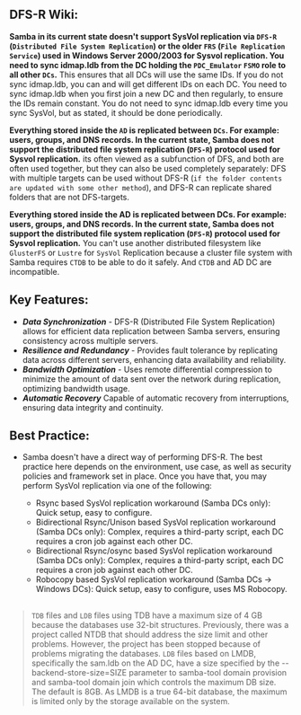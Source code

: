## DFS-R Wiki:

**Samba in its current state doesn't support SysVol replication via `DFS-R` (`Distributed File System Replication`) or the older `FRS` (`File Replication Service`) used in Windows Server 2000/2003 for Sysvol replication. You need to sync idmap.ldb from the DC holding the `PDC_Emulator` `FSMO` role to all other `DCs`.** This ensures that all DCs will use the same IDs. If you do not sync idmap.ldb, you can and will get different IDs on each DC. You need to sync idmap.ldb when you first join a new DC and then regularly, to ensure the IDs remain constant. You do not need to sync idmap.ldb every time you sync SysVol, but as stated, it should be done periodically.

**Everything stored inside the `AD` is replicated between `DCs`. For example: users, groups, and DNS records. In the current state, Samba does not support the distributed file system replication (`DFS-R`) protocol used for Sysvol replication.** its often viewed as a subfunction of DFS, and both are often used together, but they can also be used completely separately: DFS with multiple targets can be used without DFS-R (`if the folder contents are updated with some other method`), and DFS-R can replicate shared folders that are not DFS-targets.

**Everything stored inside the AD is replicated between DCs. For example: users, groups, and DNS records. In the current state, Samba does not support the distributed file system replication (`DFS-R`) protocol used for Sysvol replication.** You can't use another distributed filesystem like `GlusterFS` or `Lustre` for `SysVol` Replication because a cluster file system with Samba requires `CTDB` to be able to do it safely. And `CTDB` and AD DC are incompatible.



## Key Features:

- ***Data Synchronization*** -  DFS-R (Distributed File System Replication) allows for efficient data replication between Samba servers, ensuring consistency across multiple servers.
- ***Resilience and Redundancy*** - Provides fault tolerance by replicating data across different servers, enhancing data availability and reliability.
- ***Bandwidth Optimization*** - Uses remote differential compression to minimize the amount of data sent over the network during replication, optimizing bandwidth usage.
- ***Automatic Recovery*** Capable of automatic recovery from interruptions, ensuring data integrity and continuity.


## Best Practice:

- Samba doesn't have a direct way of performing DFS-R. The best practice here depends on the environment, use case, as well as security policies and framework set in place. Once you have that, you may perform SysVol replication via one of the following:

   - Rsync based SysVol replication workaround (Samba DCs only): Quick setup, easy to configure.
   - Bidirectional Rsync/Unison based SysVol replication workaround (Samba DCs only): Complex, requires a third-party script, each DC requires a cron job against each other DC.
   - Bidirectional Rsync/osync based SysVol replication workaround (Samba DCs only): Complex, requires a third-party script, each DC requires a cron job against each other DC.
   - Robocopy based SysVol replication workaround (Samba DCs -> Windows DCs): Quick setup, easy to configure, uses MS Robocopy.



##
 > `TDB` files and `LDB` files using TDB have a maximum size of 4 GB because the databases use 32-bit structures. Previously, there was a project called NTDB that should address the size limit and other problems. However, the project has been stopped because of problems migrating the databases. `LDB` files based on LMDB, specifically the sam.ldb on the AD DC, have a size specified by the --backend-store-size=SIZE parameter to samba-tool domain provision and samba-tool domain join which controls the maximum DB size. The default is 8GB. As LMDB is a true 64-bit database, the maximum is limited only by the storage available on the system.
